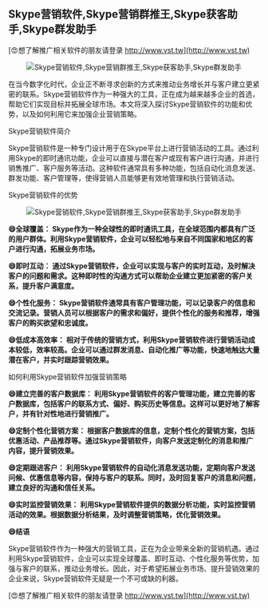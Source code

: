 ## **Skype营销软件,Skype营销群推王,Skype获客助手,Skype群发助手**

[😍想了解推广相关软件的朋友请登录 http://www.vst.tw](http://www.vst.tw)

 <center><img src="https://vst.tw/MP4/tuiguang/png/6.png" alt="Skype营销软件,Skype营销群推王,Skype获客助手,Skype群发助手"></center>

在当今数字化时代，企业正不断寻求创新的方式来推动业务增长并与客户建立更紧密的联系。Skype营销软件作为一种强大的工具，正在成为越来越多企业的首选，帮助它们实现目标并拓展全球市场。本文将深入探讨Skype营销软件的功能和优势，以及如何利用它来加强企业营销策略。

Skype营销软件简介

Skype营销软件是一种专门设计用于在Skype平台上进行营销活动的工具。通过利用Skype的即时通讯功能，企业可以直接与潜在客户或现有客户进行沟通，并进行销售推广、客户服务等活动。这种软件通常具有多种功能，包括自动化消息发送、群发功能、客户管理等，使得营销人员能够更有效地管理和执行营销活动。

Skype营销软件的优势

 <center><img src="https://vst.tw/MP4/tuiguang/png/4.png" alt="Skype营销软件,Skype营销群推王,Skype获客助手,Skype群发助手"></center>

**😄全球覆盖： Skype作为一种全球性的即时通讯工具，在全球范围内都具有广泛的用户群体。利用Skype营销软件，企业可以轻松地与来自不同国家和地区的客户进行沟通，拓展业务市场。**

**😄即时互动： 通过Skype营销软件，企业可以实现与客户的实时互动，及时解决客户的问题和需求。这种即时性的沟通方式可以帮助企业建立更加紧密的客户关系，提升客户满意度。**

**😄个性化服务： Skype营销软件通常具有客户管理功能，可以记录客户的信息和交流记录。营销人员可以根据客户的需求和偏好，提供个性化的服务和推荐，增强客户的购买欲望和忠诚度。**

**😄低成本高效率： 相对于传统的营销方式，利用Skype营销软件进行营销活动成本较低，效率较高。企业可以通过群发消息、自动化推广等功能，快速地触达大量潜在客户，并实时跟踪营销效果。**

如何利用Skype营销软件加强营销策略

**😄建立完善的客户数据库： 利用Skype营销软件的客户管理功能，建立完善的客户数据库，包括客户的联系方式、偏好、购买历史等信息。这样可以更好地了解客户，并有针对性地进行营销推广。**

**😄定制个性化营销方案： 根据客户数据库的信息，定制个性化的营销方案，包括优惠活动、产品推荐等。通过Skype营销软件，向客户发送定制化的消息和推广内容，提升营销效果。**

**😄定期跟进客户： 利用Skype营销软件的自动化消息发送功能，定期向客户发送问候、优惠信息等内容，保持与客户的联系。同时，及时回复客户的消息和问题，建立良好的沟通和信任关系。**

**😄实时监控营销效果： 利用Skype营销软件提供的数据分析功能，实时监控营销活动的效果。根据数据分析结果，及时调整营销策略，优化营销效果。**

**😄结语**

Skype营销软件作为一种强大的营销工具，正在为企业带来全新的营销机遇。通过利用Skype营销软件，企业可以实现全球覆盖、即时互动、个性化服务等优势，加强与客户的联系，推动业务增长。因此，对于希望拓展业务市场、提升营销效果的企业来说，Skype营销软件无疑是一个不可或缺的利器。

[😍想了解推广相关软件的朋友请登录 http://www.vst.tw](http://www.vst.tw)



